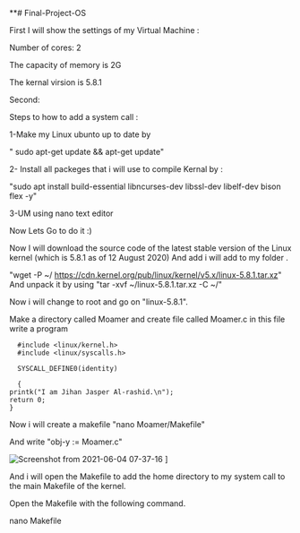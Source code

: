 **# Final-Project-OS 

First I will show the settings of my Virtual Machine : 

Number of cores: 2 

The capacity of memory is 2G 

The kernal virsion is 5.8.1 

Second: 


Steps to how to add a system call :  

1-Make my Linux ubunto up to date by 

" sudo apt-get update && apt-get update"   

2- Install all packeges that i will use to compile Kernal by : 

"sudo apt install build-essential libncurses-dev libssl-dev libelf-dev bison flex -y" 

3-UM using nano text editor  

Now Lets Go to do it :) 

 Now I will download the source code of the latest stable version of the Linux kernel (which is 5.8.1 as of 12 August 2020) And add i will add to my folder .


"wget -P ~/ https://cdn.kernel.org/pub/linux/kernel/v5.x/linux-5.8.1.tar.xz" And unpack it by using "tar -xvf ~/linux-5.8.1.tar.xz -C ~/"



Now i will change to root and go on "linux-5.8.1".

Make a directory called Moamer  and create file called Moamer.c 
in this file write a program 

      #include <linux/kernel.h>
      #include <linux/syscalls.h>

      SYSCALL_DEFINE0(identity)

      {
    printk("I am Jihan Jasper Al-rashid.\n");
    return 0;
    }

Now i will create a makefile      "nano Moamer/Makefile" 

And write "obj-y := Moamer.c" 


![Screenshot from 2021-06-04 07-37-16](https://user-images.githubusercontent.com/77538165/120832656-5ec2bf00-c50d-11eb-99be-a057b85b31f3.png) 
]

And i will open the Makefile to add the home directory to my  system call to the main Makefile of the kernel.
 
 
Open the Makefile with the following command.

nano Makefile





